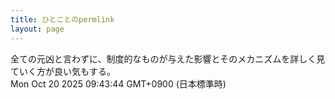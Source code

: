 ```yaml
---
title: ひとことのpermlink
layout: page
---
```

<div class="box" dt="1760921024429">
  全ての元凶と言わずに、制度的なものが与えた影響とそのメカニズムを詳しく見ていく方が良い気もする。
  <div class="content is-small">Mon Oct 20 2025 09:43:44 GMT+0900 (日本標準時)</div>
</div>